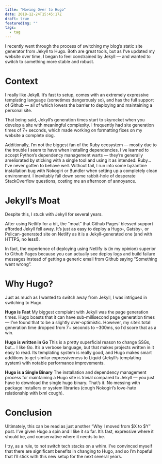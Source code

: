 ```yaml
---
title: "Moving Over to Hugo"
date: 2018-12-24T15:45:17Z
draft: true
featuredImg: ""
tags: 
  - tag
---
```


I recently went through the process of switching my blog’s static site generator from Jekyll to Hugo. Both are great tools, but as I’ve updated my website over time, I began to feel constrained by Jekyll — and wanted to switch to something more stable and robust.

# Context

I really like Jekyll. It’s fast to setup, comes with an extremely expressive templating language (sometimes dangerously so), and has the full support of Github — all of which lowers the barrier to deploying and maintaining a personal site.

That being said, Jekyll’s generation times start to skyrocket when you develop a site with meaningful complexity. I frequently had site generation times of 7+ seconds, which made working on formatting fixes on my website a complete slog.

Additionally, I’m not the biggest fan of the Ruby ecosystem — mostly due to the trouble I seem to have when installing dependencies. I’ve learned to accept Python’s dependency management warts — they’re generally ameliorated by sticking with a single tool and using it as intended. Ruby… I’ve never gotten to behave well. Without fail, I run into some byzantine installation bug with Nokogiri or Bundler when setting up a completely clean environment. I inevitably fall down some rabbit-hole of desperate StackOverflow questions, costing me an afternoon of annoyance.

# Jekyll’s Moat

Despite this, I stuck with Jekyll for several years.

After using Netlify for a bit, the “moat” that Github Pages’ blessed support afforded Jekyll fell away. It’s just as easy to deploy a Hugo-, Gatsby-, or Pelican-generated site on Netlify as it is a Jekyll-generated one (and with HTTPS, no less!).

In fact, the experience of deploying using Netlify is (in my opinion) superior to Github Pages because you can actually see deploy logs and build failure messages instead of getting a generic email from Github saying “Something went wrong”.

# Why Hugo?

Just as much as I wanted to switch away from Jekyll, I was intrigued in switching to Hugo.

**Hugo is Fast** My biggest complaint with Jekyll was the page generation times. Hugo boasts that it can have sub-millisecond page generation times — I’ve found that to be a slightly over-optimistic. However, my site’s total generation time dropped from 7+ seconds to ~300ms, so I’d score that as a win.

**Hugo is written in Go** This is a pretty superficial reason to change SSGs, but… I like Go. It’s a verbose language, but that makes projects written in it easy to read. Its templating system is really good, and Hugo makes smart additions to get similar expressiveness to Liquid (Jekyll’s templating system) with notable performance improvements.

**Hugo is a Single Binary** The installation and dependency management process for maintaining a Hugo site is trivial compared to Jekyll — you just have to download the single hugo binary. That’s it. No messing with package installers or system libraries (cough Nokogiri’s love-hate relationship with lxml cough).


# Conclusion

Ultimately, this can be read as just another “Why I moved from $X to $Y” post. I’ve given Hugo a spin and I like it so far. It’s fast, expressive where it should be, and conservative where it needs to be.

I try, as a rule, to not switch tech stacks on a whim. I’ve convinced myself that there are significant benefits in changing to Hugo, and so I’m hopeful that I’ll stick with this new setup for the next several years.